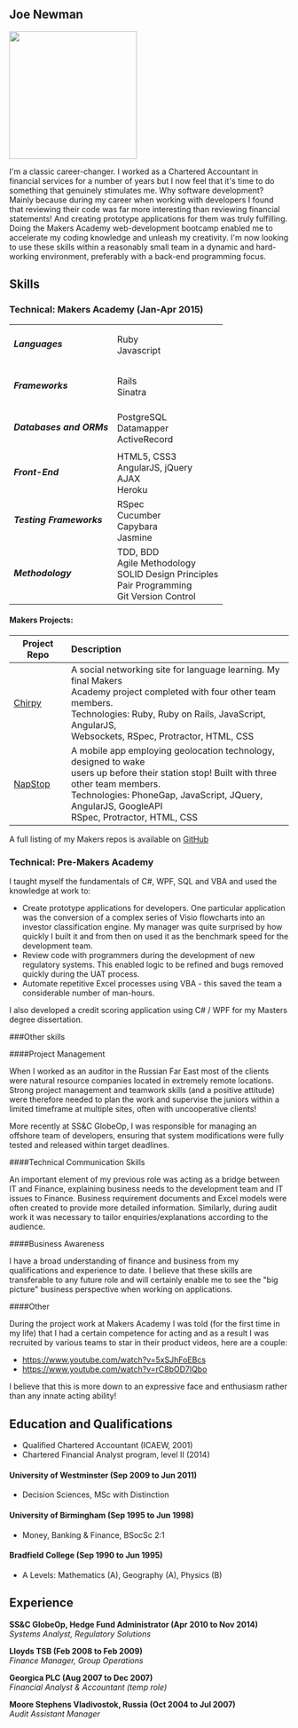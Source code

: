 ## Joe Newman

<img height="230" src="https://avatars1.githubusercontent.com/u/10389057?v=3&amp;s=460" width="230">

I'm a classic career-changer. I worked as a Chartered Accountant in financial services for a number of years but I now feel that it's time to do something that genuinely stimulates me. Why software development? Mainly because during my career when working with developers I found that reviewing their code was far more interesting than reviewing financial statements! And creating prototype applications for them was truly fulfilling. Doing the Makers Academy web-development bootcamp enabled me to accelerate my coding knowledge and unleash my creativity. I'm now looking to use these skills within a reasonably small team in a dynamic and hard-working environment, preferably with a back-end programming focus.

## Skills

### Technical: Makers Academy (Jan-Apr 2015)

<table>
  <tbody>
   <tr>
    <td><h5>Languages</h5></td>
    <td>Ruby<br>Javascript</td>
  </tr>
  <tr>
    <td><h5>Frameworks</h5></td>
    <td>Rails<br>Sinatra</td>
  </tr>
  <tr>
    <td><h5>Databases and ORMs</h5></td>
    <td>PostgreSQL<br>Datamapper<br>ActiveRecord</td>
  </tr>
  <tr>
    <td><h5>Front-End</h5></td>
    <td>HTML5, CSS3<br>AngularJS, jQuery<br>AJAX<br>Heroku</td>
  </tr>
  <tr>
    <td><h5>Testing Frameworks</h5></td>
    <td>RSpec<br>Cucumber<br>Capybara<br>Jasmine</td>
  </tr>
  <tr>
    <td><h5>Methodology</h5></td>
    <td>TDD, BDD<br>Agile Methodology<br>SOLID Design Principles<br>Pair Programming<br>Git Version Control</td>
  </tr>
</tbody>
</table>

#### Makers Projects:

Project Repo | Description
-------------|:------------
[Chirpy](https://github.com/jjnewman/languageapp-chirpy)| A social networking site for language learning. My final Makers <br>Academy project completed with four other team members.<br>Technologies: Ruby, Ruby on Rails, JavaScript, AngularJS, <br>Websockets, RSpec, Protractor, HTML, CSS
[NapStop](https://github.com/jjnewman/NapStop) | A mobile app employing geolocation technology, designed to wake  <br>users up before their station stop! Built with three other team members.<br>Technologies: PhoneGap, JavaScript, JQuery, AngularJS, GoogleAPI <br>RSpec, Protractor, HTML, CSS

A full listing of my Makers repos is available on [GitHub](https://github.com/jjnewman?tab=repositories)


### Technical: Pre-Makers Academy

I taught myself the fundamentals of C#, WPF, SQL and VBA and used the knowledge at work to:
- Create prototype applications for developers. One particular application was the conversion of a complex series of Visio flowcharts into an investor classification engine. My manager was quite surprised by how quickly I built it and from then on used it as the benchmark speed for the development team.
- Review code with programmers during the development of new regulatory systems. This enabled logic to be refined and bugs removed quickly during the UAT process.
- Automate repetitive Excel processes using VBA - this saved the team a considerable number of man-hours.

I also developed a credit scoring application using C# / WPF for my Masters degree dissertation.

###Other skills

####Project Management

When I worked as an auditor in the Russian Far East most of the clients were natural resource companies located in extremely remote locations. Strong project management and teamwork skills (and a positive attitude) were therefore needed to plan the work and supervise the juniors within a limited timeframe at multiple sites, often with uncooperative clients!

More recently at SS&C GlobeOp, I was responsible for managing an offshore team of developers, ensuring that system modifications were fully tested and released within target deadlines.

####Technical Communication Skills

An important element of my previous role was acting as a bridge between IT and Finance, explaining business needs to the development team and IT issues to Finance. Business requirement documents and Excel models were often created to provide more detailed information. 
Similarly, during audit work it was necessary to tailor enquiries/explanations according to the audience.

####Business Awareness

I have a broad understanding of finance and business from my qualifications and experience to date. I believe that these skills are transferable to any future role and will certainly enable me to see the "big picture" business perspective when working on applications.

####Other

During the project work at Makers Academy I was told (for the first time in my life) that I had a certain competence for acting and as a result I was recruited by various teams to star in their product videos, here are a couple:
- https://www.youtube.com/watch?v=5xSJhFoEBcs
- https://www.youtube.com/watch?v=rC8bOD7lQbo

I believe that this is more down to an expressive face and enthusiasm rather than any innate acting ability!


## Education and Qualifications

- Qualified Chartered Accountant (ICAEW, 2001)
- Chartered Financial Analyst program, level II (2014)

#### University of Westminster (Sep 2009 to Jun 2011)
- Decision Sciences, MSc with Distinction

#### University of Birmingham (Sep 1995 to Jun 1998)
- Money, Banking & Finance, BSocSc 2:1

#### Bradfield College (Sep 1990 to Jun 1995)
- A Levels: Mathematics (A), Geography (A), Physics (B)

## Experience

**SS&C GlobeOp, Hedge Fund Administrator (Apr 2010 to Nov 2014)**  
*Systems Analyst, Regulatory Solutions*

**Lloyds TSB (Feb 2008 to Feb 2009)**  
*Finance Manager, Group Operations*

**Georgica PLC (Aug 2007 to Dec 2007)**  
*Financial Analyst & Accountant (temp role)*

**Moore Stephens Vladivostok, Russia (Oct 2004 to Jul 2007)**  
*Audit Assistant Manager*
